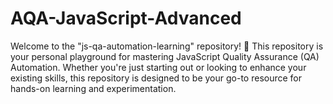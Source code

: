 # AQA-JavaScript-Advanced
Welcome to the "js-qa-automation-learning" repository! 🚀  This repository is your personal playground for mastering JavaScript Quality Assurance (QA) Automation. Whether you're just starting out or looking to enhance your existing skills, this repository is designed to be your go-to resource for hands-on learning and experimentation.
